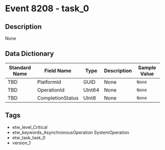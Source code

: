 # Event 8208 - task_0

## Description
None

## Data Dictionary
|Standard Name|Field Name|Type|Description|Sample Value|
|---|---|---|---|---|
|TBD|PlatformId|GUID|None|`None`|
|TBD|OperationId|UInt64|None|`None`|
|TBD|CompletionStatus|UInt8|None|`None`|

## Tags
* etw_level_Critical
* etw_keywords_AsynchronousOperation SystemOperation
* etw_task_task_0
* version_1